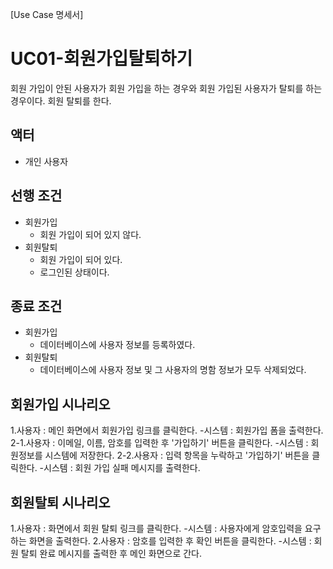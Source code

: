 [Use Case 명세서]

# UC01-회원가입탈퇴하기
회원 가입이 안된 사용자가 회원 가입을 하는 경우와
회원 가입된 사용자가 탈퇴를 하는 경우이다.
회원 탈퇴를 한다.
## 액터
- 개인 사용자

## 선행 조건
- 회원가입
	- 회원 가입이 되어 있지 않다.
- 회원탈퇴
	- 회원 가입이 되어 있다.
	- 로그인된 상태이다.

## 종료 조건
- 회원가입
	- 데이터베이스에 사용자 정보를 등록하였다.
- 회원탈퇴
	- 데이터베이스에 사용자 정보 및 그 사용자의 명함 정보가 모두 삭제되었다.

## 회원가입 시나리오
1.사용자 : 메인 화면에서 회원가입 링크를 클릭한다.
	-시스템 : 회원가입 폼을 출력한다.
2-1.사용자 : 이메일, 이름, 암호를 입력한 후 '가입하기' 버튼을 클릭한다.
	-시스템 : 회원정보를 시스템에 저장한다.
2-2.사용자 : 입력 항목을 누락하고 '가입하기' 버튼을 클릭한다.
	-시스템 : 회원 가입 실패 메시지를 출력한다.

## 회원탈퇴 시나리오
1.사용자 : 화면에서 회원 탈퇴 링크를 클릭한다.
	-시스템 : 사용자에게 암호입력을 요구하는 화면을 출력한다.
2.사용자 : 암호를 입력한 후 확인 버튼을 클릭한다.
	-시스템 : 회원 탈퇴 완료 메시지를 출력한 후 메인 화면으로 간다.

	

